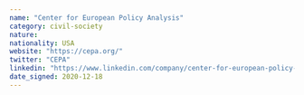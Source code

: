 ```yaml
---
name: "Center for European Policy Analysis"
category: civil-society
nature:
nationality: USA
website: "https://cepa.org/"
twitter: "CEPA"
linkedin: "https://www.linkedin.com/company/center-for-european-policy-analysis"
date_signed: 2020-12-18
---
```


